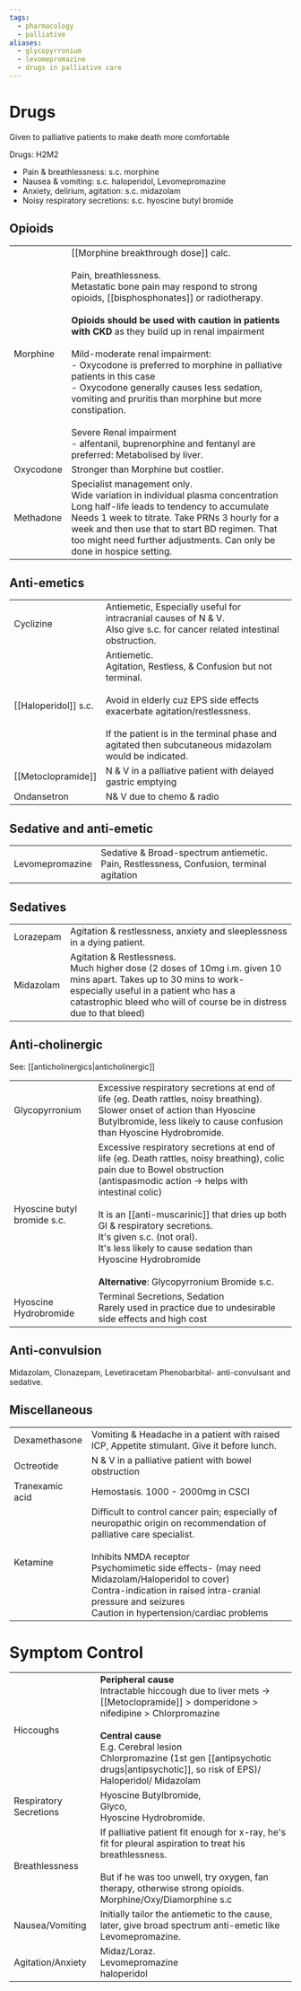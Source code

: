 ```yaml
---
tags:
  - pharmacology
  - palliative
aliases:
  - glycopyrronium
  - levomepromazine
  - drugs in palliative care
---
```

# Drugs
Given to palliative patients to make death more comfortable

Drugs: H2M2
- Pain & breathlessness: s.c. morphine
- Nausea & vomiting: s.c. haloperidol, Levomepromazine
- Anxiety, delirium, agitation: s.c. midazolam 
- Noisy respiratory secretions: s.c. hyoscine butyl bromide
## Opioids
|           |                                                                                                                                                                                                                                                                                                                                                                                                                                                                                                                                                                                                                        |
| --------- | ---------------------------------------------------------------------------------------------------------------------------------------------------------------------------------------------------------------------------------------------------------------------------------------------------------------------------------------------------------------------------------------------------------------------------------------------------------------------------------------------------------------------------------------------------------------------------------------------------------------------- |
| Morphine  | [[Morphine breakthrough dose]] calc.<br><br>Pain, breathlessness.<br>Metastatic bone pain may respond to strong opioids, [[bisphosphonates]] or radiotherapy.  <br> <br>**Opioids should be used with caution in patients with CKD** as they build up in renal impairment<br><br>Mild-moderate renal impairment:<br>- Oxycodone is preferred to morphine in palliative patients in this case<br>- Oxycodone generally causes less sedation, vomiting and pruritis than morphine but more constipation.<br><br>Severe Renal impairment<br>- alfentanil, buprenorphine and fentanyl are preferred: Metabolised by liver. |
| Oxycodone | Stronger than Morphine but costlier.                                                                                                                                                                                                                                                                                                                                                                                                                                                                                                                                                                                   |
| Methadone | Specialist management only. <br>Wide variation in individual plasma concentration<br>Long half-life leads to tendency to accumulate<br>Needs 1 week to titrate. Take PRNs 3 hourly for a week and then use that to start BD regimen. That too might need further adjustments. Can only be done in hospice setting.                                                                                                                                                                                                                                                                                                     |
## Anti-emetics
|                      |                                                                                                                                                                                                                                                                |
| -------------------- | -------------------------------------------------------------------------------------------------------------------------------------------------------------------------------------------------------------------------------------------------------------- |
| Cyclizine            | Antiemetic, Especially useful for intracranial causes of N & V.  <br>Also give s.c. for cancer related intestinal obstruction.                                                                                                                                 |
| [[Haloperidol]] s.c. | Antiemetic.<br>Agitation, Restless, & Confusion but not terminal. <br><br>Avoid in elderly cuz EPS side effects exacerbate agitation/restlessness.<br><br>If the patient is in the terminal phase and agitated then subcutaneous midazolam would be indicated. |
| [[Metoclopramide]]   | N & V in a palliative patient with delayed gastric emptying                                                                                                                                                                                                    |
| Ondansetron          | N& V due to chemo & radio                                                                                                                                                                                                                                      |
## Sedative and anti-emetic
|                 |                                                                                             |
| --------------- | ------------------------------------------------------------------------------------------- |
| Levomepromazine | Sedative & Broad-spectrum antiemetic. <br>Pain, Restlessness, Confusion, terminal agitation |
## Sedatives

|           |                                                                                                                                                                                                                                        |
| --------- | -------------------------------------------------------------------------------------------------------------------------------------------------------------------------------------------------------------------------------------- |
| Lorazepam | Agitation & restlessness, anxiety and sleeplessness in a dying patient.                                                                                                                                                                |
| Midazolam | Agitation & Restlessness.<br>Much higher dose (2 doses of 10mg i.m. given 10 mins apart. Takes up to 30 mins to work- especially useful in a patient who has a catastrophic bleed who will of course be in distress due to that bleed) |
## Anti-cholinergic
See: [[anticholinergics|anticholinergic]]

|                             |                                                                                                                                                                                                                                                                                                                                                                                                                         |
| --------------------------- | ----------------------------------------------------------------------------------------------------------------------------------------------------------------------------------------------------------------------------------------------------------------------------------------------------------------------------------------------------------------------------------------------------------------------- |
| Glycopyrronium              | Excessive respiratory secretions at end of life (eg. Death rattles, noisy breathing). Slower onset of action than Hyoscine Butylbromide, less likely to cause confusion than Hyoscine Hydrobromide.                                                                                                                                                                                                                     |
| Hyoscine butyl bromide s.c. | Excessive respiratory secretions at end of life (eg. Death rattles, noisy breathing), colic pain due to Bowel obstruction (antispasmodic action -> helps with intestinal colic)<br><br>It is an [[anti-muscarinic]] that dries up both GI & respiratory secretions.<br>It's given s.c. (not oral).<br>It's less likely to cause sedation than Hyoscine Hydrobromide<br><br>**Alternative**: Glycopyrronium Bromide s.c. |
| Hyoscine Hydrobromide       | Terminal Secretions, Sedation<br>Rarely used in practice due to undesirable side effects and high cost                                                                                                                                                                                                                                                                                                                  |
## Anti-convulsion
Midazolam, Clonazepam, Levetiracetam
Phenobarbital- anti-convulsant and sedative. 

## Miscellaneous

|                 |                                                                                                                                                                                                                                                                                                                                            |
| --------------- | ------------------------------------------------------------------------------------------------------------------------------------------------------------------------------------------------------------------------------------------------------------------------------------------------------------------------------------------ |
| Dexamethasone   | Vomiting & Headache in a patient with raised ICP, Appetite stimulant. Give it before lunch.                                                                                                                                                                                                                                                |
| Octreotide      | N & V in a palliative patient with bowel obstruction                                                                                                                                                                                                                                                                                       |
| Tranexamic acid | Hemostasis. 1000 - 2000mg in CSCI                                                                                                                                                                                                                                                                                                          |
| Ketamine        | Difficult to control cancer pain; especially of neuropathic origin on recommendation of palliative care specialist. <br><br>Inhibits NMDA receptor<br>Psychomimetic side effects- (may need Midazolam/Haloperidol to cover)<br>Contra-indication in raised intra-cranial pressure and seizures<br>Caution in hypertension/cardiac problems |
# Symptom Control

|                        |                                                                                                                                                                                                                                                                                                |
| ---------------------- | ---------------------------------------------------------------------------------------------------------------------------------------------------------------------------------------------------------------------------------------------------------------------------------------------- |
| Hiccoughs              | **Peripheral cause**<br>Intractable hiccough due to liver mets -> [[Metoclopramide]] > domperidone > nifedipine > Chlorpromazine  <br><br>**Central cause**<br>E.g. Cerebral lesion<br>Chlorpromazine (1st gen [[antipsychotic drugs\|antipsychotic]], so risk of EPS)/ Haloperidol/ Midazolam |
| Respiratory Secretions | Hyoscine Butylbromide, <br>Glyco, <br>Hyoscine Hydrobromide.                                                                                                                                                                                                                                   |
| Breathlessness         | If palliative patient fit enough for x-ray, he's fit for pleural aspiration to treat his breathlessness.<br><br>But if he was too unwell, try oxygen, fan therapy, otherwise strong opioids. Morphine/Oxy/Diamorphine s.c                                                                      |
| Nausea/Vomiting        | Initially tailor the antiemetic to the cause, later, give broad spectrum anti-emetic like Levomepromazine.                                                                                                                                                                                     |
| Agitation/Anxiety      | Midaz/Loraz.<br>Levomepromazine<br>haloperidol                                                                                                                                                                                                                                                 |
